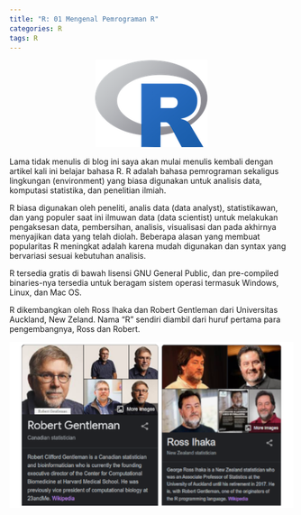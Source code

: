 ```yaml
---
title: "R: 01 Mengenal Pemrograman R"
categories: R
tags: R
---
```

<p align="center">
  <img src="/assets/images/r-proglang/r-logo.png" alt="Logo R" />
</p>

Lama tidak menulis di blog ini saya akan mulai menulis kembali dengan artikel kali ini belajar bahasa R. R adalah bahasa pemrograman sekaligus lingkungan (environment) yang biasa digunakan untuk analisis data, komputasi statistika, dan penelitian ilmiah.  

R biasa digunakan oleh peneliti, analis data (data analyst), statistikawan, dan yang populer saat ini ilmuwan data (data scientist) untuk melakukan pengaksesan data, pembersihan, analisis, visualisasi dan pada akhirnya menyajikan data yang telah diolah. Beberapa alasan yang membuat popularitas R meningkat adalah karena mudah digunakan dan syntax yang bervariasi sesuai kebutuhan analisis.  

R tersedia gratis di bawah lisensi GNU General Public, dan pre-compiled binaries-nya tersedia untuk beragam sistem operasi termasuk Windows, Linux, dan Mac OS.  

R dikembangkan oleh Ross Ihaka dan Robert Gentleman dari Universitas Auckland, New Zeland. Nama “R” sendiri diambil dari huruf pertama para pengembangnya, Ross dan Robert.  

<p align="center">
  <img src="/assets/images/r-proglang/r-01-rfounder.png" alt="Founder R (Ross Ihaka & Robert Gentleman)" title="Founder R (Ross Ihaka & Robert Gentleman)" />
</p>